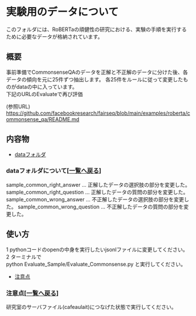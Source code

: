 # 実験用のデータについて

このフォルダには、RoBERTaの頑健性の研究における、実験の手順を実行するために必要なデータが格納されています。

## 概要
事前準備でCommonsenseQAのデータを正解と不正解のデータに分けた後、各データの傾向を元に25件ずつ抽出します。
各25件をルールに従って変更したものがdataの中に入っています。  
下記のURLのEvaluateで再び評価  

(参照URL)  
https://github.com/facebookresearch/fairseq/blob/main/examples/roberta/commonsense_qa/README.md

## 内容物<a name="content"></a>[](#content)

- [dataフォルダ](#data)
### dataフォルダ<a name="data"></a>について[[一覧へ戻る](#content)]
sample_common_right_answer ... 正解したデータの選択肢の部分を変更した。
sample_common_right_question ... 正解したデータの質問の部分を変更した。
sample_common_wrong_answer ... 不正解したデータの選択肢の部分を変更した。
sample_common_wrong_question ... 不正解したデータの質問の部分を変更した。

## 使い方<a name="howtouse"></a>[](#howtouse)

1 pythonコードのopenの中身を実行したいjsonlファイルに変更してください。  
2 ターミナルで  
python Evaluate_Sample/Evaluate_Commonsense.py と実行してください。

- [注意点](#remarks)

### 注意点<a name="remarks"></a>[[一覧へ戻る](#howtouse)]
研究室のサーバファイル(cafeaulait)につなげた状態で実行してください。
